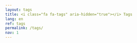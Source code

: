 ```yaml
---
layout: tags
title: <i class="fa fa-tags" aria-hidden="true"></i> Tags
lang: en
ref: tags
permalink: /tags/
nav: 1
---
```

